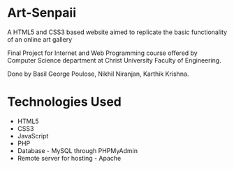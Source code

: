 # Art-Senpaii
A HTML5 and CSS3 based website aimed to replicate the basic functionality of an online art gallery

Final Project for Internet and Web Programming course offered by Computer Science department at Christ University Faculty of Engineering.

Done by Basil George Poulose, Nikhil Niranjan, Karthik Krishna.

# Technologies Used
* HTML5
* CSS3
* JavaScript
* PHP
* Database - MySQL through PHPMyAdmin
* Remote server for hosting - Apache
